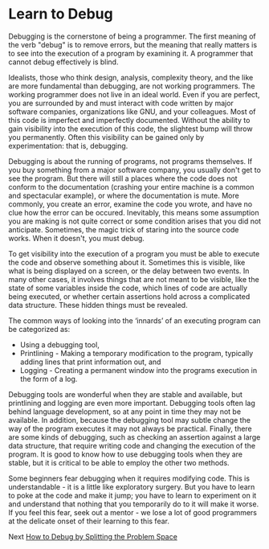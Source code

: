 # Learn to Debug
[//]: # (Version:1.0.0)
Debugging is the cornerstone of being a programmer. The first meaning of the verb "debug" is to remove errors, but the meaning that really matters is to see into the execution of a program by examining it. A programmer that cannot debug effectively is blind.

Idealists, those who think design, analysis, complexity theory, and the like are more fundamental than debugging, are not working programmers. The working programmer does not live in an ideal world. Even if you are perfect, you are surrounded by and must interact with code written by major software companies, organizations like GNU, and your colleagues. Most of this code is imperfect and imperfectly documented. Without the ability to gain visibility into the execution of this code, the slightest bump will throw you permanently. Often this visibility can be gained only by experimentation: that is, debugging.

Debugging is about the running of programs, not programs themselves. If you buy something from a major software company, you usually don't get to see the program. But there will still a places where the code does not conform to the documentation (crashing your entire machine is a common and spectacular example), or where the documentation is mute. More commonly, you create an error, examine the code you wrote, and have no clue how the error can be occured. Inevitably, this means some assumption you are making is not quite correct or some condition arises that you did not anticipate. Sometimes, the magic trick of staring into the source code works. When it doesn't, you must debug.

To get visibility into the execution of a program you must be able to execute the code and observe something about it. Sometimes this is visible, like what is being displayed on a screen, or the delay between two events. In many other cases, it involves things that are not meant to be visible, like the state of some variables inside the code, which lines of code are actually being executed, or whether certain assertions hold across a complicated data structure. These hidden things must be revealed.

The common ways of looking into the ‘innards’ of an executing program can be categorized as:

- Using a debugging tool,
- Printlining - Making a temporary modification to the program, typically adding lines that print information out, and
- Logging - Creating a permanent window into the programs execution in the form of a log.

Debugging tools are wonderful when they are stable and available, but printlining and logging are even more important. Debugging tools often lag behind language development, so at any point in time they may not be available. In addition, because the debugging tool may subtle change the way of the program executes it may not always be practical. Finally, there are some kinds of debugging, such as checking an assertion against a large data structure, that require writing code and changing the execution of the program. It is good to know how to use debugging tools when they are stable, but it is critical to be able to employ the other two methods.

Some beginners fear debugging when it requires modifying code. This is understandable - it is a little like exploratory surgery. But you have to learn to poke at the code and make it jump; you have to learn to experiment on it and understand that nothing that you temporarily do to it will make it worse. If you feel this fear, seek out a mentor - we lose a lot of good programmers at the delicate onset of their learning to this fear.

Next [How to Debug by Splitting the Problem Space](02-How-to-Debug-by-Splitting-the-Problem-Space.md)
